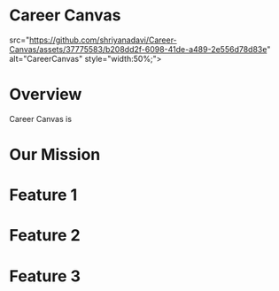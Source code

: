 
# Career Canvas
src="https://github.com/shriyanadavi/Career-Canvas/assets/37775583/b208dd2f-6098-41de-a489-2e556d78d83e" alt="CareerCanvas" style="width:50%;">


# Overview 
Career Canvas is 

# Our Mission 

# Feature 1 

# Feature 2

# Feature 3

